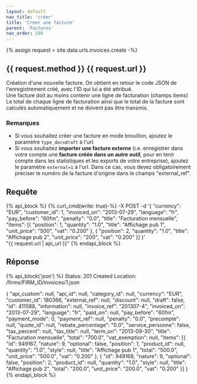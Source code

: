 ```yaml
---
layout: default
nav_title: 'créer'
title: 'Créer une facture'
parent: 'Factures'
nav_order: 200
---
```

{% assign request = site.data.urls.invoices.create -%}
## {{ request.method }} {{ request.url }}

Création d'une nouvelle facture. On obtient en retour le code JSON de l'enregistrement créé, avec l'ID qui lui a été attribué.<br/>
Une facture doit au moins contenir une ligne de facturation (champs items)<br/>
Le total de chaque ligne de facturation ainsi que le total de la facture sont calculés automatiquement et ne doivent pas être transmis.

### Remarques

* Si vous souhaitez créer une facture en mode brouillon, ajoutez le paramètre `type_doc=draft` à l'url.
* Si vous souhaitez **importer une facture externe** (i.e. enregistrer dans votre compte une **facture créée dans un autre outil**, pour en tenir compte dans les statistiques et les exports de votre entreprise), ajoutez le paramètre `external=1` à l'url. Dans ce cas, vous devez obligatoirement préciser le numéro de la facture d'origine dans le champs "external_ref".

## Requête

{% api_block %}
{% curl_cmd(write: true)-%}
-X POST -d '{
"currency": "EUR",
"customer_id": 1,
"invoiced_on": "2013-07-29",
"language": "fr",
"pay_before": "60fm",
"penalty": "0.0",
"title": "Facturation mensuelle",
"items": [{
"position": 1,
"quantity": "1.0",
"title": "Affichage pub 1",
"unit_price": "500",
"vat": "0.200"
}, {
"position": 2,
"quantity": "1.0",
"title": "Affichage pub 2",
"unit_price": "200",
"vat": "0.200"
}]
}' \
"{{ request.url | api_url }}"
{% endapi_block %}

## Réponse

{% api_block('json') %}
Status: 201 Created
Location: /firms/FIRM_ID/invoices/1.json

{
  "api_custom": null,
  "api_id": null,
  "category_id": null,
  "currency": "EUR",
  "customer_id": 180366,
  "external_ref": null,
  "discount": null,
  "draft": false,
  "id": 411588,
  "information": null,
  "invoice_ref": "201307-4",
  "invoiced_on": "2013-07-29",
  "language": "fr",
  "paid_on": null,
  "pay_before": "60fm",
  "payment_mode": 0,
  "payment_ref": null,
  "penalty": "0.0",
  "precompte": null,
  "quote_id": null,
  "rebate_percentage": "0.0",
  "service_personne": false,
  "tax_percent": null,
  "tax_title": null,
  "term_on": "2013-09-30",
  "title": "Facturation mensuelle",
  "total": "700.0",
  "vat_exemption": null,
  "items": [{
  "id": 949167,
  "nature": 9,
  "optional": false,
  "position": 1,
  "product_id": null,
  "quantity": "1.0",
  "style": null,
  "title": "Affichage pub 1",
  "total": "500.0",
  "unit_price": "500.0",
  "vat": "0.200"
  }, {
  "id": 949168,
  "nature": 9,
  "optional": false,
  "position": 2,
  "product_id": null,
  "quantity": "1.0",
  "style": null,
  "title": "Affichage pub 2",
  "total": "200.0",
  "unit_price": "200.0",
  "vat": "0.200"
  }]
}
{% endapi_block %}
